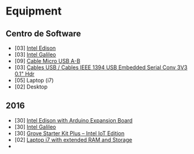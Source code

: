 Equipment
==

## Centro de Software

- [03] [Intel Edison](http://www.seeedstudio.com/depot/Intel-Edison-Breakout-Kit-p-2151.html?cPath=6_7)
- [03] [Intel Galileo](http://www.seeedstudio.com/depot/Intel-Galileo-p-1704.html)
- [09] [Cable Micro USB A-B](http://www.330ohms.com/Cable-Micro-USB-A-B_p_208.html)
- [03] [Cables USB / Cables IEEE 1394 USB Embedded Serial Conv 3V3 0.1" Hdr](http://www.mouser.mx/ProductDetail/FTDI/TTL-232R-3V3/?qs=sGAEpiMZZMuGxYVy11yKKo9Jh1vSyHd5j3BYkuIZ9TA%3d)
- [05] Laptop (i7)
- [02] Desktop

## 2016

- [30] [Intel Edison with Arduino Expansion Board](http://www.seeedstudio.com/depot/Intel-Edison-for-Arduino-p-2149.html)
- [30] [Intel Galileo](http://www.seeedstudio.com/depot/Intel-Galileo-p-1704.html)
- [30] [Grove Starter Kit Plus – Intel IoT Edition](http://www.seeedstudio.com/depot/Grove-starter-kit-plus-Intel-IoT-Edition-for-Intel-Galileo-Gen-2-and-Edison-p-1978.html?ref=staffPicked)
- [02] [Laptop i7 with extended RAM and Storage]()
- 